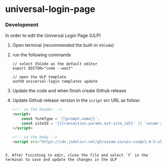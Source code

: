 # universal-login-page

### Development
In order to edit the Universal Login Page (ULP)
1. Open terminal (recommended the built-in `VSCode`)
2. run the  following commands

    ```hash
    // select VSCode as the default editor
    export EDITOR="code --wait"

    // open the ULP template
    auth0 universal-login templates update
    ```

3. Update the code and when finish create Github release
4. Update Github release version in the `script` src URL as follow:

    ```html
    <!-- in the header -->
    <script>
        const formType = '{{prompt.name}}';
        const siteId = '{{transaction.params.ext-site_id}}' || 'sesam';
    </script>

    <!-- in the body -->
    <script src="https://cdn.jsdelivr.net/gh/sesam-io/wix-sso@v1.0.5-ulp/artifact/ulp.js"></script>
```

5. After finishing to edit, close the file and select `Y` in the terminal to save and update the changes in the ULP